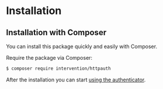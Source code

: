 # Installation
## Installation with Composer

You can install this package quickly and easily with Composer.

Require the package via Composer:

```bash
$ composer require intervention/httpauth
```

After the installation you can start [using the authenticator](/v4/api/authenticator).
